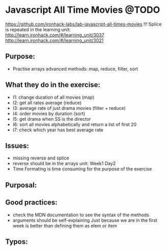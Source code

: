 # Javascript All Time Movies @TODO
https://github.com/ironhack-labs/lab-javascript-all-times-movies
!!! Splice is repeated in the learning unit:
    http://learn.ironhack.com/#/learning_unit/3037
    http://learn.ironhack.com/#/learning_unit/3021
##  Purpose:
  - Practise arrays advanced methods: map, reduce, filter, sort
##  What they do in the exercise:
  - I1: change duration of all movies (map)
  - I2: get all rates average (reduce)
  - I3: average rate of just drama movies (filter + reduce)
  - I4: order movies by duration (sort)
  - I5: get drama when SS is the director
  - I6: sort all movies alphabetically and return a list of first 20
  - I7: check which year has best average rate
##  Issues:
  - missing reverse and splice
  - reverse should be in the arrays unit: Week1 Day2
  - Time Formating is time consuming for the purpose of the exercise
## Purposal:

## Good practices:
  - check the MDN documentation to see the syntax of the methods 
  - arguments should be self-explaining Just because we are in the first week is better than defining them as elem or item

##  Typos: